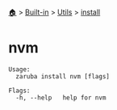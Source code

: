 <!--startTocHeader-->
[🏠](../../../README.md) > [Built-in](../../README.md) > [Utils](../README.md) > [install](README.md)
# nvm
<!--endTocHeader-->

```
Usage:
  zaruba install nvm [flags]

Flags:
  -h, --help   help for nvm

```

<!--startTocSubtopic-->
<!--endTocSubtopic-->
